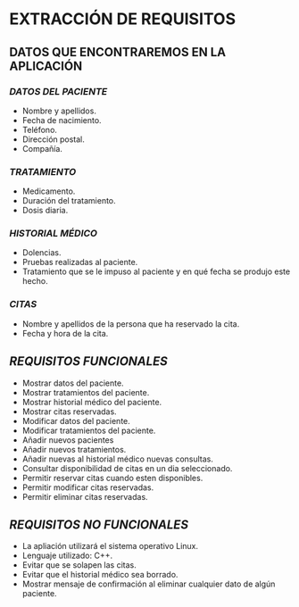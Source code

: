 # **EXTRACCIÓN DE REQUISITOS**
## **DATOS QUE ENCONTRAREMOS EN LA APLICACIÓN**
### *DATOS DEL PACIENTE*
* Nombre y apellidos.
* Fecha de nacimiento.
* Teléfono.
* Dirección postal.
* Compañía.

### *TRATAMIENTO*
* Medicamento.
* Duración del tratamiento.
* Dosis diaria.


### *HISTORIAL MÉDICO*
* Dolencias.
* Pruebas realizadas al paciente.
* Tratamiento que se le impuso al paciente y en qué fecha se produjo este hecho.

### *CITAS*
* Nombre y apellidos de la persona que ha reservado la cita.
* Fecha y hora de la cita.


## *REQUISITOS FUNCIONALES*
* Mostrar datos del paciente.
* Mostrar tratamientos del paciente.
* Mostrar historial médico del paciente.
* Mostrar citas reservadas.
* Modificar datos del paciente.
* Modificar tratamientos del paciente.
* Añadir nuevos pacientes
* Añadir nuevos tratamientos.
* Añadir nuevas al historial médico nuevas consultas.
* Consultar disponibilidad de citas en un dia seleccionado.
* Permitir reservar citas cuando esten disponibles.
* Permitir modificar citas reservadas.
* Permitir eliminar citas reservadas.


## *REQUISITOS NO FUNCIONALES*
* La apliación utilizará el sistema operativo Linux.
* Lenguaje utilizado: C++.
* Evitar que se solapen las citas.
* Evitar que el historial médico sea borrado.
* Mostrar mensaje de confirmación al eliminar cualquier dato de algún paciente.

